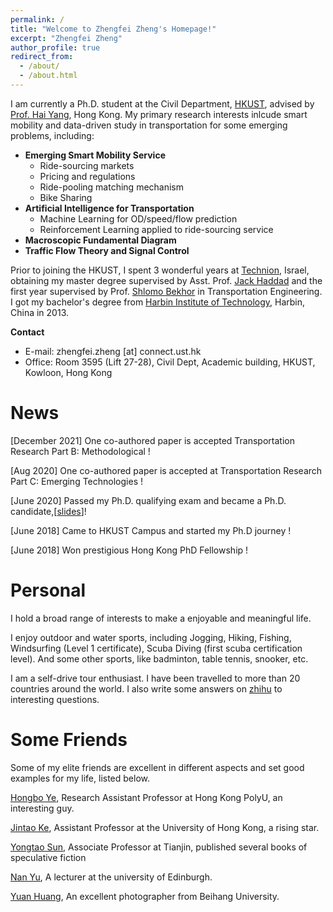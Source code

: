 ```yaml
---
permalink: /
title: "Welcome to Zhengfei Zheng's Homepage!"
excerpt: "Zhengfei Zheng"
author_profile: true
redirect_from: 
  - /about/
  - /about.html
---
```


I am currently a Ph.D. student at the Civil Department, [HKUST](https://hkust.edu.hk/), advised by [Prof. Hai Yang](http://cehyang.people.ust.hk/), Hong Kong. My primary research interests inlcude smart mobility and data-driven study in transportation for some emerging problems, including: 
- **Emerging Smart Mobility Service**
    - Ride-sourcing markets
     - Pricing and regulations
     - Ride-pooling matching mechanism
    - Bike Sharing
- **Artificial Intelligence for Transportation**
    - Machine Learning for OD/speed/flow prediction
    - Reinforcement Learning applied to ride-sourcing service
- **Macroscopic Fundamental Diagram**
- **Traffic Flow Theory and Signal Control**

Prior to joining the HKUST, I spent 3 wonderful years at [Technion](https://www.technion.ac.il/), Israel, obtaining my master degree supervised by Asst. Prof. [Jack Haddad](https://haddad.net.technion.ac.il/) and the first year supervised by Prof. [Shlomo Bekhor](https://sbekhor.net.technion.ac.il/) in Transportation Engineering. I got my bachelor's degree from [Harbin Institute of Technology](http://www.hit.edu.cn/), Harbin, China in 2013.  

**Contact**
- E-mail: zhengfei.zheng \[at\] connect.ust.hk  
- Office: Room 3595 (Lift 27-28), Civil Dept, Academic building, HKUST, Kowloon, Hong Kong

News
======
\[December 2021\] One co-authored paper is accepted Transportation Research Part B: Methodological !

\[Aug 2020\] One co-authored paper is accepted at Transportation Research Part C: Emerging Technologies ! 

\[June 2020\] Passed my Ph.D. qualifying exam and became a Ph.D. candidate,\[[slides](https://zf-z.github.io/files/Zhengfei_PhD_Qualifying%20Exam.pdf)\]! 

\[June 2018\] Came to HKUST Campus and started my Ph.D journey !

\[June 2018\] Won prestigious Hong Kong PhD Fellowship !

Personal
======
I hold a broad range of interests to make a enjoyable and meaningful life. 

I enjoy outdoor and water sports, including Jogging, Hiking, Fishing, Windsurfing (Level 1 certificate),  Scuba Diving (first scuba certification level). And some other sports, like badminton, table tennis, snooker, etc.

I am a self-drive tour enthusiast. I have been travelled to more than 20 countries around the world. I also write some answers on [zhihu](https://www.zhihu.com/people/zhengfei-zheng) to interesting questions.


Some Friends
======
Some of my elite friends are excellent in different aspects and set good examples for my life, listed below.

[Hongbo Ye](https://hb-ye.github.io/), Research Assistant Professor at Hong Kong PolyU, an interesting guy. 

[Jintao Ke](https://sites.google.com/view/kejintao), Assistant Professor at the University of Hong Kong, a rising star. 

[Yongtao Sun](http://me.tju.edu.cn/faculty_teachers.action?cla=5&teacherid=1859), Associate Professor at Tianjin, published several books of speculative fiction

[Nan Yu](https://www.eng.ed.ac.uk/about/people/dr-nan-yu),  A lecturer at the university of Edinburgh.

[Yuan Huang](https://huangyuan911.tuchong.com/work/), An excellent photographer from Beihang University.

<br>

<script type='text/javascript' id='clustrmaps' src='//cdn.clustrmaps.com/map_v2.js?cl=ffffff&w=700&t=n&d=mpTi8xj2lCObwxC4c87vWJy2QI8HwFljizTcfzRgyl4&co=0e5587&cmo=cad8d4&cmn=f9841c&ct=ffffff'></script>

